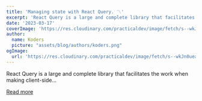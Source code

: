 ```yaml
---
title: 'Managing state with React Query. 〽️'
excerpt: 'React Query is a large and complete library that facilitates the work when making client-side...'
date: '2023-03-17'
coverImage: 'https://res.cloudinary.com/practicaldev/image/fetch/s--wkJn0uea--/c_imagga_scale,f_auto,fl_progressive,h_420,q_auto,w_1000/https://dev-to-uploads.s3.amazonaws.com/uploads/articles/ni8zuq59744hmq7tjack.png'
author:
  name: Koders
  picture: "assets/blog/authors/koders.png"
ogImage:
  url: 'https://res.cloudinary.com/practicaldev/image/fetch/s--wkJn0uea--/c_imagga_scale,f_auto,fl_progressive,h_420,q_auto,w_1000/https://dev-to-uploads.s3.amazonaws.com/uploads/articles/ni8zuq59744hmq7tjack.png'
---
```


React Query is a large and complete library that facilitates the work when making client-side...

[Read more](https://dev.to/franklin030601/managing-state-with-react-query-1842)
